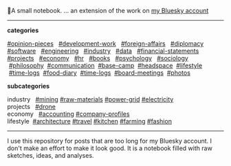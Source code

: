 📘A small notebook. 
... an extension of the work on [my Bluesky account](https://bsky.app/profile/robbeside.bsky.social)

---
**categories** 

[#opinion-pieces](https://bsky.app/hashtag/opinion-pieces?author=robbeside.bsky.social)       &nbsp; [#development-work](https://bsky.app/hashtag/development-work?author=robbeside.bsky.social)   &nbsp; [#foreign-affairs](https://bsky.app/hashtag/foreign-affairs?author=robbeside.bsky.social)  &nbsp;  [#diplomacy](https://bsky.app/hashtag/diplomacy?author=robbeside.bsky.social)      &nbsp; [#software](https://bsky.app/hashtag/software?author=robbeside.bsky.social)                   &nbsp; [#engineering](https://bsky.app/hashtag/engineering?author=robbeside.bsky.social)             &nbsp; [#industry](https://bsky.app/hashtag/industry?author=robbeside.bsky.social)                   &nbsp; [#data](https://bsky.app/hashtag/data?author=robbeside.bsky.social)                           &nbsp; [#financial-statements](https://bsky.app/hashtag/financial-statements?author=robbeside.bsky.social) &nbsp; [#projects](https://bsky.app/hashtag/projects?author=robbeside.bsky.social)                  &nbsp;  [#economy](https://bsky.app/hashtag/economy?author=robbeside.bsky.social)                    &nbsp;  [#hr](https://bsky.app/hashtag/hr?author=robbeside.bsky.social)                              &nbsp;  [#books](https://bsky.app/hashtag/books?author=robbeside.bsky.social)                        &nbsp;  [#psychology](https://bsky.app/hashtag/books?author=robbeside.bsky.social)                   &nbsp;  [#sociology](https://bsky.app/hashtag/sociology?author=robbeside.bsky.social)                &nbsp;[#philosophy](https://bsky.app/hashtag/philosophy?author=robbeside.bsky.social)              &nbsp;[#communication](https://bsky.app/hashtag/communication?author=robbeside.bsky.social)        &nbsp;[#base-camp](https://bsky.app/hashtag/base-camp?author=robbeside.bsky.social)                &nbsp;[#headspace](https://bsky.app/hashtag/headspace?author=robbeside.bsky.social)                &nbsp;[#lifestyle](https://bsky.app/hashtag/lifestyle?author=robbeside.bsky.social)                &nbsp;[#time-logs](https://bsky.app/hashtag/time-logs?author=robbeside.bsky.social)                &nbsp;[#food-diary](https://bsky.app/hashtag/food-diary?author=robbeside.bsky.social)              &nbsp;[#time-logs](https://bsky.app/hashtag/time-logs?author=robbeside.bsky.social)                &nbsp;[#board-meetings](https://bsky.app/hashtag/board-meetings?author=robbeside.bsky.social)      &nbsp;[#photos](https://bsky.app/hashtag/photos?author=robbeside.bsky.social)                      &nbsp;


                       
**subcategories**

industry  &nbsp; [#mining](https://bsky.app/hashtag/mining?author=robbeside.bsky.social)
[#raw-materials](https://bsky.app/hashtag/raw-materials?author=robbeside.bsky.social)
[#power-grid](https://bsky.app/hashtag/power-grid?author=robbeside.bsky.social)
[#electricity](https://bsky.app/hashtag/electricity?author=robbeside.bsky.social) </br>
projects  &nbsp; [#drone](https://bsky.app/hashtag/drone?author=robbeside.bsky.social) </br>
economy  &nbsp; [#accounting](https://bsky.app/hashtag/accounting?author=robbeside.bsky.social)
[#company-profiles](https://bsky.app/hashtag/company-profiles?author=robbeside.bsky.social) </br>
lifestyle &nbsp;[#architecture](https://bsky.app/hashtag/architecture?author=robbeside.bsky.social)
[#travel](https://bsky.app/hashtag/travel?author=robbeside.bsky.social)
[#kitchen](https://bsky.app/hashtag/kitchen?author=robbeside.bsky.social)
[#farming](https://bsky.app/hashtag/farming?author=robbeside.bsky.social)
[#fashion](https://bsky.app/hashtag/fashion?author=robbeside.bsky.social) 


---

I use this repository for posts that are too long for my Bluesky account. 
I don't make an effort to make it look good. It is a notebook filled with raw sketches, ideas, and analyses. 


